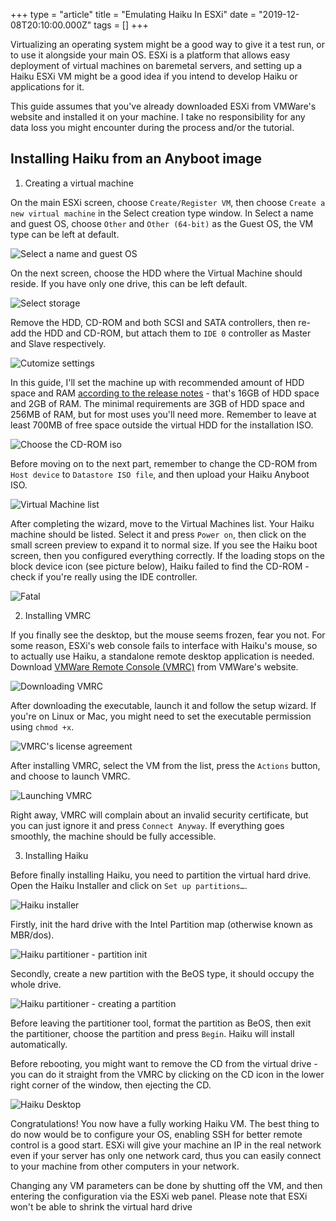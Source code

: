 +++
type = "article"
title = "Emulating Haiku In ESXi"
date = "2019-12-08T20:10:00.000Z"
tags = []
+++

Virtualizing an operating system might be a good way to give it a test run, or to use it alongside your main OS. ESXi is a platform that allows easy deployment of virtual machines on baremetal servers, and setting up a Haiku ESXi VM might be a good idea if you intend to develop Haiku or applications for it.

This guide assumes that you've already downloaded ESXi from VMWare's website and installed it on your machine. I take no responsibility for any data loss you might encounter during the process and/or the tutorial.

## Installing Haiku from an Anyboot image

1. Creating a virtual machine

On the main ESXi screen, choose `Create/Register VM`, then choose `Create a new virtual machine` in the Select creation type window. In Select a name and guest OS, choose `Other` and `Other (64-bit)` as the Guest OS, the VM type can be left at default.

![Select a name and guest OS](/files/guides/virtualizing/vmware-esxi/select-name-guest-os.png)

On the next screen, choose the HDD where the Virtual Machine should reside. If you have only one drive, this can be left default.

![Select storage](/files/guides/virtualizing/vmware-esxi/select-storage.png)

Remove the HDD, CD-ROM and both SCSI and SATA controllers, then re-add the HDD and CD-ROM, but attach them to `IDE 0` controller as Master and Slave respectively.

![Cutomize settings](/files/guides/virtualizing/vmware-esxi/customize-settings.png)

In this guide, I'll set the machine up with recommended amount of HDD space and RAM [according to the release notes](https://www.haiku-os.org/get-haiku/release-notes/#system-requirements) - that's 16GB of HDD space and 2GB of RAM. The minimal requirements are 3GB of HDD space and 256MB of RAM, but for most uses you'll need more. Remember to leave at least 700MB of free space outside the virtual HDD for the installation ISO.

![Choose the CD-ROM iso](/files/guides/virtualizing/vmware-esxi/datastore-iso.png)

Before moving on to the next part, remember to change the CD-ROM from `Host device` to `Datastore ISO file`, and then upload your Haiku Anyboot ISO. 

![Virtual Machine list](/files/guides/virtualizing/vmware-esxi/virtual-machines.png)

After completing the wizard, move to the Virtual Machines list. Your Haiku machine should be listed. Select it and press `Power on`, then click on the small screen preview to expand it to normal size. If you see the Haiku boot screen, then you configured everything correctly. If the loading stops on the block device icon (see picture below), Haiku failed to find the CD-ROM - check if you're really using the IDE controller.

![Fatal](/files/guides/virtualizing/vmware-esxi/fatal-hd.png)

2. Installing VMRC

If you finally see the desktop, but the mouse seems frozen, fear you not. For some reason, ESXi's web console fails to interface with Haiku's mouse, so to actually use Haiku, a standalone remote desktop application is needed. Download [VMWare Remote Console (VMRC)](https://my.vmware.com/web/vmware/details?downloadGroup=VMRC1100&productId=742&rct=j) from VMWare's website.

![Downloading VMRC](/files/guides/virtualizing/vmware-esxi/vmrc-download.png)

After downloading the executable, launch it and follow the setup wizard. If you're on Linux or Mac, you might need to set the executable permission using `chmod +x`.

![VMRC's license agreement](/files/guides/virtualizing/vmware-esxi/vmrc-license.png)

After installing VMRC, select the VM from the list, press the `Actions` button, and choose to launch VMRC.

![Launching VMRC](/files/guides/virtualizing/vmware-esxi/vmrc-open.png)

Right away, VMRC will complain about an invalid security certificate, but you can just ignore it and press `Connect Anyway`. If everything goes smoothly, the machine should be fully accessible.

3. Installing Haiku

Before finally installing Haiku, you need to partition the virtual hard drive. Open the Haiku Installer and click on `Set up partitions…`.

![Haiku installer](/files/guides/virtualizing/vmware-esxi/haiku-installer.png)

Firstly, init the hard drive with the Intel Partition map (otherwise known as MBR/dos).

![Haiku partitioner - partition init](/files/guides/virtualizing/vmware-esxi/haiku-hd-init.png)

Secondly, create a new partition with the BeOS type, it should occupy the whole drive.

![Haiku partitioner - creating a partition](/files/guides/virtualizing/vmware-esxi/haiku-hd-partition.png)

Before leaving the partitioner tool, format the partition as BeOS, then exit the partitioner, choose the partition and press `Begin`. Haiku will install automatically.

Before rebooting, you might want to remove the CD from the virtual drive - you can do it straight from the VMRC by clicking on the CD icon in the lower right corner of the window, then ejecting the CD.

![Haiku Desktop](/files/guides/virtualizing/vmware-esxi/haiku-desktop.png)

Congratulations! You now have a fully working Haiku VM. The best thing to do now would be to configure your OS, enabling SSH for better remote control is a good start. ESXi will give your machine an IP in the real network even if your server has only one network card, thus you can easily connect to your machine from other computers in your network.

Changing any VM parameters can be done by shutting off the VM, and then entering the configuration via the ESXi web panel. Please note that ESXi won't be able to shrink the virtual hard drive 